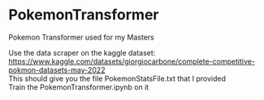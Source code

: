 # PokemonTransformer
Pokemon Transformer used for my Masters

Use the data scraper on the kaggle dataset: https://www.kaggle.com/datasets/giorgiocarbone/complete-competitive-pokmon-datasets-may-2022<br />
This should give you the file PokemonStatsFile.txt that I provided<br />
Train the PokemonTransformer.ipynb on it
